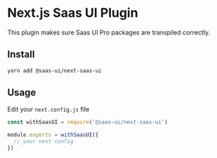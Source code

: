 # Next.js Saas UI Plugin

This plugin makes sure Saas UI Pro packages are transpiled correctly.

## Install

```sh
yarn add @saas-ui/next-saas-ui
```

## Usage

Edit your `next.config.js` file

```js next.config.js
const withSaasUI = require('@saas-ui/next-saas-ui')

module.exports = withSaasUI({
  // your next config
})
```
